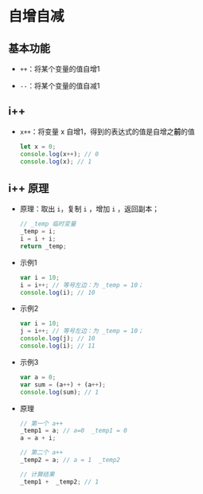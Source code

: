 # 自增自减

## 基本功能

+ `++`：将某个变量的值自增1

+ `--`：将某个变量的值自减1

## i++

+ `x++`：将变量 x 自增1，得到的表达式的值是自增之**前**的值

  ```js
  let x = 0;
  console.log(x++); // 0
  console.log(x); // 1
  ```

## i++ 原理

+ 原理：取出 `i`，复制 `i` ，增加 `i` ，返回副本；

  ```js
  // _temp 临时变量
  _temp = i;
  i = i + i;
  return _temp;
  ```

+ 示例1

  ```js
  var i = 10;
  i = i++; // 等号左边：为 _temp = 10；
  console.log(i); // 10
  ```

+ 示例2

  ```js
  var i = 10;
  j = i++; // 等号左边：为 _temp = 10；
  console.log(j); // 10
  console.log(i); // 11
  ```

+ 示例3

  ```js
  var a = 0;
  var sum = (a++) + (a++);
  console.log(sum); // 1
  ```

+ 原理

  ```js
  // 第一个 a++
  _temp1 = a; // a=0  _temp1 = 0
  a = a + i;

  // 第二个 a++
  _temp2 = a; // a = 1  _temp2

  // 计算结果
  _temp1 +  _temp2; // 1
  ```
